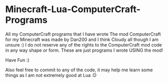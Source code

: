 Minecraft-Lua-ComputerCraft-Programs
====================================

All my ComputerCraft programs that I have wrote
The mod ComputerCraft for my Minecraft was made by Dan200 and I think Cloudy all though I am unsure :)
I do not reserve any of the rights to the ComputerCraft mod code in any way shape or form.
These are just programs I wrote USING the mod!

Have Fun :)

Also feel free to commit to any of the code, it may help me learn some things as I am not extremely good at Lua :D
